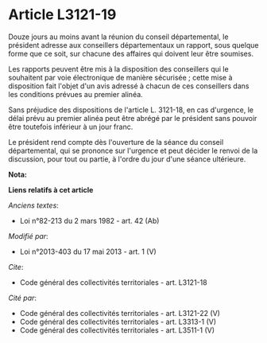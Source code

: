 # Article L3121-19

Douze jours au moins avant la réunion du conseil départemental, le président adresse aux conseillers départementaux un
rapport, sous quelque forme que ce soit, sur chacune des affaires qui doivent leur être soumises. 

Les rapports peuvent être mis à la disposition des conseillers qui le souhaitent par voie électronique de manière sécurisée ;
cette mise à disposition fait l'objet d'un avis adressé à chacun de ces conseillers dans les conditions prévues au premier
alinéa. 

Sans préjudice des dispositions de l'article L. 3121-18, en cas d'urgence, le délai prévu au premier alinéa peut être abrégé
par le président sans pouvoir être toutefois inférieur à un jour franc. 

Le président rend compte dès l'ouverture de la séance du conseil départemental, qui se prononce sur l'urgence et peut décider
le renvoi de la discussion, pour tout ou partie, à l'ordre du jour d'une séance ultérieure.

**Nota:**



**Liens relatifs à cet article**

_Anciens textes_:

  - Loi n°82-213 du 2 mars 1982 - art. 42 (Ab)

_Modifié par_:

  - Loi n°2013-403 du 17 mai 2013 - art. 1 (V)

_Cite_:

  - Code général des collectivités territoriales - art. L3121-18

_Cité par_:

  - Code général des collectivités territoriales - art. L3121-22 (V)
  - Code général des collectivités territoriales - art. L3313-1 (V)
  - Code général des collectivités territoriales - art. L3511-1 (V)
